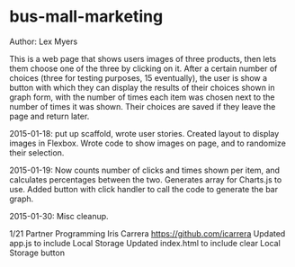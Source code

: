 # bus-mall-marketing

Author: Lex Myers

This is a web page that shows users images of three products, then lets them
choose one of the three by clicking on it. After a certain number of choices
(three for testing purposes, 15 eventually), the user is show a button with
which they can display the results of their choices shown in graph form, with
the number of times each item was chosen next to the number of times it was
shown. Their choices are saved if they leave the page and return later. 

2015-01-18: put up scaffold, wrote user stories. Created layout to display
images in Flexbox. Wrote code to show images on page, and to randomize their
selection.

2015-01-19: Now counts number of clicks and times shown per item, and
calculates percentages between the two. Generates array for Charts.js to use.
Added button with click handler to call the code to generate the bar graph.

2015-01-30: Misc cleanup.

1/21 Partner Programming
Iris Carrera https://github.com/icarrera
Updated app.js to include Local Storage
Updated index.html to include clear Local Storage button
